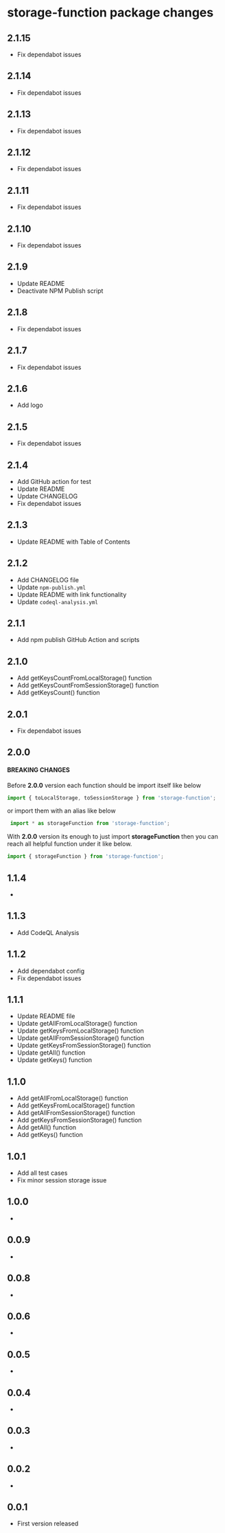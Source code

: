 # storage-function package changes

## 2.1.15
- Fix dependabot issues
## 2.1.14
- Fix dependabot issues
## 2.1.13
- Fix dependabot issues
## 2.1.12
- Fix dependabot issues
## 2.1.11
- Fix dependabot issues
## 2.1.10
- Fix dependabot issues
## 2.1.9
- Update README
- Deactivate NPM Publish script
## 2.1.8
- Fix dependabot issues
## 2.1.7
- Fix dependabot issues
## 2.1.6
- Add logo
## 2.1.5
- Fix dependabot issues
## 2.1.4
- Add GitHub action for test
- Update README
- Update CHANGELOG
- Fix dependabot issues
## 2.1.3
- Update README with Table of Contents
## 2.1.2
- Add CHANGELOG file
- Update `npm-publish.yml`
- Update README with link functionality
- Update `codeql-analysis.yml`
## 2.1.1
- Add npm publish GitHub Action and scripts
## 2.1.0
- Add getKeysCountFromLocalStorage()  function
- Add getKeysCountFromSessionStorage()  function
- Add getKeysCount()  function
## 2.0.1
- Fix dependabot issues
## 2.0.0
#### BREAKING CHANGES
Before **2.0.0** version each function should be import itself like below
```typescript
import { toLocalStorage, toSessionStorage } from 'storage-function';
```
 or import them with an alias like below

```typescript
 import * as storageFunction from 'storage-function';
```
With **2.0.0** version its enough to just import **storageFunction** then you can reach all helpful function under it like below.
```typescript
import { storageFunction } from 'storage-function';
```
## 1.1.4
-
## 1.1.3
- Add CodeQL Analysis
## 1.1.2
- Add dependabot config
- Fix dependabot issues
## 1.1.1
- Update README file
- Update getAllFromLocalStorage() function
- Update getKeysFromLocalStorage() function
- Update getAllFromSessionStorage() function
- Update getKeysFromSessionStorage() function
- Update getAll() function
- Update getKeys() function
## 1.1.0
- Add getAllFromLocalStorage() function
- Add getKeysFromLocalStorage() function
- Add getAllFromSessionStorage() function
- Add getKeysFromSessionStorage() function
- Add getAll() function
- Add getKeys() function
## 1.0.1
- Add all test cases
- Fix minor session storage issue
## 1.0.0
-
## 0.0.9
-
## 0.0.8
-
## 0.0.6
-
## 0.0.5
-
## 0.0.4
-
## 0.0.3
-
## 0.0.2
-
## 0.0.1
- First version released